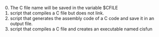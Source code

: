 0. The C file name will be saved in the variable $CFILE
1. script that compiles a C file but does not link.
2. script that generates the assembly code of a C code and save it in an output file.
3. script that compiles a C file and creates an executable named cisfun
